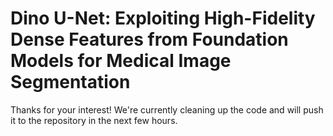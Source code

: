 # Dino U-Net: Exploiting High-Fidelity Dense Features from Foundation Models for Medical Image Segmentation 	

Thanks for your interest! We're currently cleaning up the code and will push it to the repository in the next few hours.

